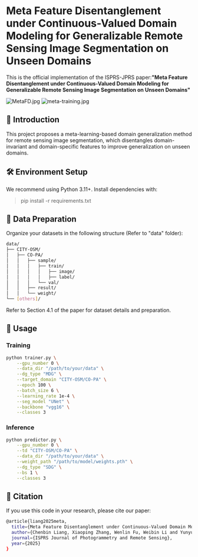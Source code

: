 # Meta Feature Disentanglement under Continuous-Valued Domain Modeling for Generalizable Remote Sensing Image Segmentation on Unseen Domains

This is the official implementation of the ISPRS-JPRS paper:**"Meta Feature Disentanglement under Continuous-Valued Domain Modeling for Generalizable Remote Sensing Image Segmentation on Unseen Domains"**

![MetaFD.jpg](..%2FUsers%2F34466%2FDesktop%2FBaiduSyncdisk%2FMetaFD%2Fmanuscript%2Fimg%2FMetaFD.jpg)
![meta-training.jpg](..%2FUsers%2F34466%2FDesktop%2FBaiduSyncdisk%2FMetaFD%2Fmanuscript%2Fimg%2Fmeta-training.jpg)

## 📌 Introduction
This project proposes a meta-learning-based domain generalization method for remote sensing image segmentation, which disentangles domain-invariant and domain-specific features to improve generalization on unseen domains.

## 🛠 Environment Setup
We recommend using Python 3.11+. Install dependencies with:
>pip install -r requirements.txt

## 📁 Data Preparation
Organize your datasets in the following structure (Refer to "data" folder):
```bash
data/
├── CITY-OSM/
│   ├── CO-PA/
│   │   ├── sample/
│   │   │   ├── train/
│   │   │   │   ├── image/
│   │   │   │   ├── label/
│   │   │   └── val/
│   │   ├── result/
│   │   └── weight/
└── [others]/
```
Refer to Section 4.1 of the paper for dataset details and preparation.

## 🚀 Usage
### Training
```bash
python trainer.py \
    --gpu_number 0 \
    --data_dir "/path/to/your/data" \
    --dg_type "MDG" \
    --target_domain "CITY-OSM/CO-PA" \
    --epoch 100 \
    --batch_size 6 \
    --learning_rate 1e-4 \
    --seg_model "UNet" \
    --backbone "vgg16" \
    --classes 3
```

### Inference
```bash
python predictor.py \
    --gpu_number 0 \
    --td "CITY-OSM/CO-PA" \
    --data_dir "/path/to/your/data" \
    --weight_path "/path/to/model/weights.pth" \
    --dg_type "SDG" \
    --bs 1 \
    --classes 3
```

## 📜 Citation
If you use this code in your research, please cite our paper:
```bash
@article{liang2025meta,
  title={Meta Feature Disentanglement under Continuous-Valued Domain Modeling for Generalizable Remote Sensing Image Segmentation on Unseen Domains},
  author={Chenbin Liang, Xiaoping Zhang, Wenlin Fu, Weibin Li and Yunyun Dong},
  journal={ISPRS Journal of Photogrammetry and Remote Sensing},
  year={2025}
}
```